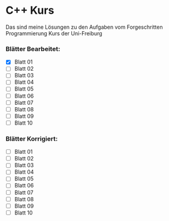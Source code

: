 # C++ Kurs
 Das sind meine Lösungen zu den Aufgaben vom Forgeschritten Programmierung Kurs der Uni-Freiburg

### Blätter Bearbeitet:
- [x] Blatt 01
- [ ] Blatt 02
- [ ] Blatt 03
- [ ] Blatt 04
- [ ] Blatt 05
- [ ] Blatt 06
- [ ] Blatt 07
- [ ] Blatt 08
- [ ] Blatt 09
- [ ] Blatt 10

### Blätter Korrigiert:
- [ ] Blatt 01
- [ ] Blatt 02
- [ ] Blatt 03
- [ ] Blatt 04
- [ ] Blatt 05
- [ ] Blatt 06
- [ ] Blatt 07
- [ ] Blatt 08
- [ ] Blatt 09
- [ ] Blatt 10